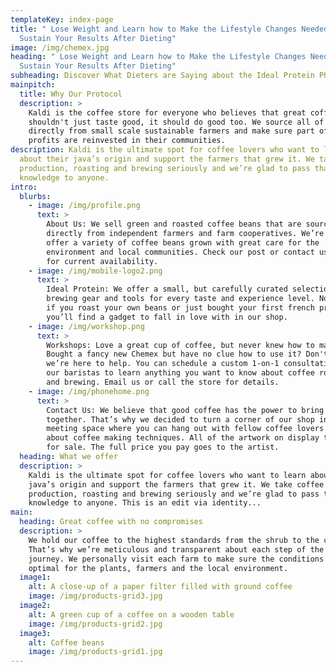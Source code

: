 ```yaml
---
templateKey: index-page
title: " Lose Weight and Learn how to Make the Lifestyle Changes Needed to
  Sustain Your Results After Dieting"
image: /img/chemex.jpg
heading: " Lose Weight and Learn how to Make the Lifestyle Changes Needed to
  Sustain Your Results After Dieting"
subheading: Discover What Dieters are Saying about the Ideal Protein Phenomena
mainpitch:
  title: Why Our Protocol
  description: >
    Kaldi is the coffee store for everyone who believes that great coffee
    shouldn't just taste good, it should do good too. We source all of our beans
    directly from small scale sustainable farmers and make sure part of the
    profits are reinvested in their communities.
description: Kaldi is the ultimate spot for coffee lovers who want to learn
  about their java’s origin and support the farmers that grew it. We take coffee
  production, roasting and brewing seriously and we’re glad to pass that
  knowledge to anyone.
intro:
  blurbs:
    - image: /img/profile.png
      text: >
        About Us: We sell green and roasted coffee beans that are sourced
        directly from independent farmers and farm cooperatives. We’re proud to
        offer a variety of coffee beans grown with great care for the
        environment and local communities. Check our post or contact us directly
        for current availability.
    - image: /img/mobile-logo2.png
      text: >
        Ideal Protein: We offer a small, but carefully curated selection of
        brewing gear and tools for every taste and experience level. No matter
        if you roast your own beans or just bought your first french press,
        you’ll find a gadget to fall in love with in our shop.
    - image: /img/workshop.png
      text: >
        Workshops: Love a great cup of coffee, but never knew how to make one?
        Bought a fancy new Chemex but have no clue how to use it? Don't worry,
        we’re here to help. You can schedule a custom 1-on-1 consultation with
        our baristas to learn anything you want to know about coffee roasting
        and brewing. Email us or call the store for details.
    - image: /img/phonehome.png
      text: >
        Contact Us: We believe that good coffee has the power to bring people
        together. That’s why we decided to turn a corner of our shop into a cozy
        meeting space where you can hang out with fellow coffee lovers and learn
        about coffee making techniques. All of the artwork on display there is
        for sale. The full price you pay goes to the artist.
  heading: What we offer
  description: >
    Kaldi is the ultimate spot for coffee lovers who want to learn about their
    java’s origin and support the farmers that grew it. We take coffee
    production, roasting and brewing seriously and we’re glad to pass that
    knowledge to anyone. This is an edit via identity...
main:
  heading: Great coffee with no compromises
  description: >
    We hold our coffee to the highest standards from the shrub to the cup.
    That’s why we’re meticulous and transparent about each step of the coffee’s
    journey. We personally visit each farm to make sure the conditions are
    optimal for the plants, farmers and the local environment.
  image1:
    alt: A close-up of a paper filter filled with ground coffee
    image: /img/products-grid3.jpg
  image2:
    alt: A green cup of a coffee on a wooden table
    image: /img/products-grid2.jpg
  image3:
    alt: Coffee beans
    image: /img/products-grid1.jpg
---
```

